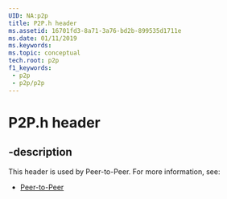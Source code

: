 ```yaml
---
UID: NA:p2p
title: P2P.h header
ms.assetid: 16701fd3-8a71-3a76-bd2b-899535d1711e
ms.date: 01/11/2019
ms.keywords: 
ms.topic: conceptual
tech.root: p2p
f1_keywords:
 - p2p
 - p2p/p2p
---
```


# P2P.h header


## -description

This header is used by Peer-to-Peer. For more information, see:

- [Peer-to-Peer](../_p2p/index.md)

